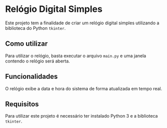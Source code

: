 #  Relógio Digital Simples

Este projeto tem a finalidade de criar um relógio digital simples utilizando a biblioteca do Python `tkinter`.

## Como utilizar

Para utilizar o relógio, basta executar o arquivo `main.py` e uma janela contendo o relógio será aberta.

## Funcionalidades

O relógio exibe a data e hora do sistema de forma atualizada em tempo real.

## Requisitos

Para utilizar este projeto é necessário ter instalado Python 3 e a biblioteca `tkinter`.
